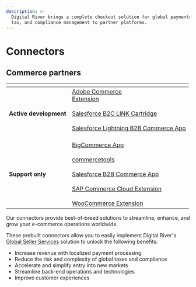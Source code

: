 ```yaml
---
description: >-
  Digital River brings a complete checkout solution for global payments, fraud,
  tax, and compliance management to partner platforms.
---
```


# Connectors

## Commerce partners

<table data-view="cards"><thead><tr><th></th><th></th></tr></thead><tbody><tr><td><strong>Active development</strong></td><td><a href="https://docs.digitalriver.com/magento">Adobe Commerce <br>Extension</a><br><br><a href="https://docs.digitalriver.com/salesforce-b2c/v/salesforce-b2c-link-cartridge">Salesforce B2C LINK Cartridge</a><br><br><a href="https://docs.digitalriver.com/salesforce-lightning/v/master">Salesforce Lightning B2B Commerce App</a><br><br></td></tr><tr><td><strong>Support only</strong></td><td><a href="https://app.gitbook.com/o/-LqC_Nsz4Z-JxICCsFw3/s/-MYQsO02eKz9DuHs39Wm-887967055/">BigCommerce App</a><br><br><a href="https://app.gitbook.com/o/-LqC_Nsz4Z-JxICCsFw3/s/yBSO2sVn9zEM4eTT5MRI/">commercetools</a><br><br><a href="https://docs.digitalriver.com/salesforce-b2b">Salesforce B2B Commerce App</a><br><br><a href="https://docs.digitalriver.com/sap">SAP Commerce Cloud Extension</a><br><br><a href="https://app.gitbook.com/o/-LqC_Nsz4Z-JxICCsFw3/s/-MYBLJ55uxN93mFkHb7q-887967055/">WooCommerce Extension</a></td></tr></tbody></table>

Our connectors provide best-of-breed solutions to streamline, enhance, and grow your e-commerce operations worldwide.

These prebuilt connectors allow you to easily implement Digital River's [Global Seller Services](https://www.digitalriver.com/global-seller-services/) solution to unlock the following benefits:

* Increase revenue with localized payment processing&#x20;
* Reduce the risk and complexity of global taxes and compliance&#x20;
* Accelerate and simplify entry into new markets&#x20;
* Streamline back-end operations and technologies&#x20;
* Improve customer experiences
